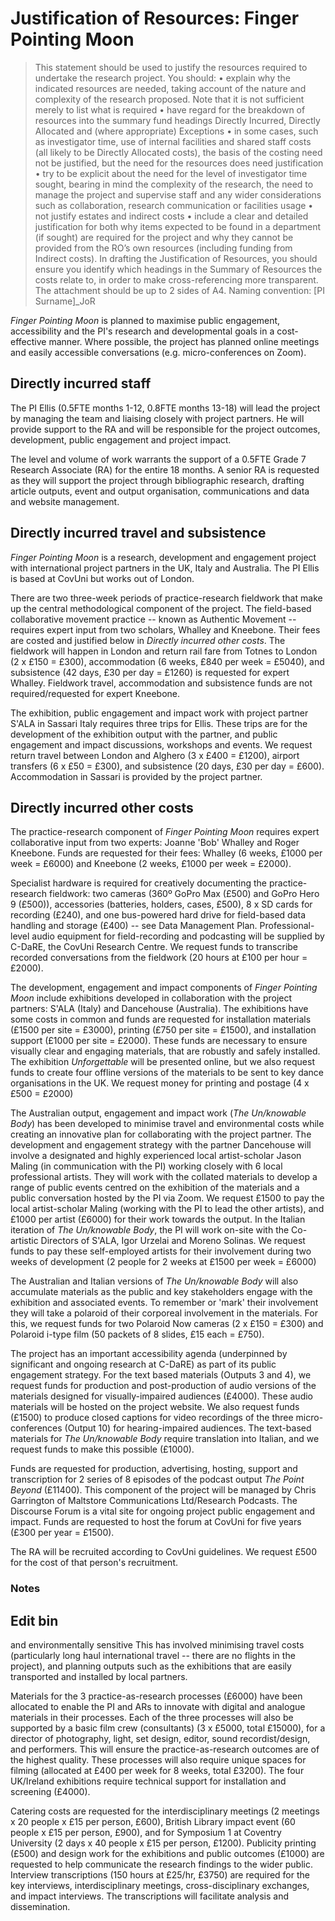 # Justification of Resources: Finger Pointing Moon

>This statement should be used to justify the resources required to undertake the research project. You should:
• explain why the indicated resources are needed, taking account of the nature and complexity of the research proposed. Note that it is not sufficient merely to list what is required
• have regard for the breakdown of resources into the summary fund headings Directly Incurred, Directly Allocated and (where appropriate) Exceptions
• in some cases, such as investigator time, use of internal facilities and shared staff costs (all likely to be Directly Allocated costs), the basis of the costing need not be justified, but the need for the resources does need justification
• try to be explicit about the need for the level of investigator time sought, bearing in mind the complexity of the research, the need to manage the project and supervise staff and any wider considerations such as collaboration, research communication or facilities usage
• not justify estates and indirect costs
• include a clear and detailed justification for both why items expected to be found in a department (if sought) are required for the project and why they cannot be provided from the RO’s own resources (including funding from Indirect costs).
In drafting the Justification of Resources, you should ensure you identify which headings in the Summary of Resources the costs relate to, in order to make cross-referencing more transparent.
The attachment should be up to 2 sides of A4. Naming convention: [PI Surname]_JoR

_Finger Pointing Moon_ is planned to maximise public engagement, accessibility and the PI's research and developmental goals in a cost-effective manner. Where possible, the project has planned online meetings and easily accessible conversations (e.g. micro-conferences on Zoom).

## Directly incurred staff

The PI Ellis (0.5FTE months 1-12, 0.8FTE months 13-18) will lead the project by managing the team and liaising closely with project partners. He will provide support to the RA and will be responsible for the project outcomes, development, public engagement and project impact.  

The level and volume of work warrants the support of a 0.5FTE Grade 7 Research Associate (RA) for the entire 18 months. A senior RA is requested as they will support the project through bibliographic research, drafting article outputs, event and output organisation, communications and data and website management.

## Directly incurred travel and subsistence

_Finger Pointing Moon_ is a research, development and engagement project with international project partners in the UK, Italy and Australia. The PI Ellis is based at CovUni but works out of London. 

There are two three-week periods of practice-research fieldwork that make up the central methodological component of the project. The field-based collaborative movement practice -- known as Authentic Movement -- requires expert input from two scholars, Whalley and Kneebone. Their fees are costed and justified below in _Directly incurred other costs_. The fieldwork will happen in London and return rail fare from Totnes to London (2 x £150 = £300), accommodation (6 weeks, £840 per week = £5040), and subsistence (42 days, £30 per day = £1260) is requested for expert Whalley. Fieldwork travel, accommodation and subsistence funds are not required/requested for expert Kneebone.

The exhibition, public engagement and impact work with project partner S'ALA in Sassari Italy requires three trips for Ellis. These trips are for the development of the exhibition output with the partner, and public engagement and impact discussions, workshops and events. We request return travel between London and Alghero (3 x £400 = £1200), airport transfers (6 x £50 = £300), and subsistence (20 days, £30 per day = £600). Accommodation in Sassari is provided by the project partner.

## Directly incurred other costs

The practice-research component of _Finger Pointing Moon_ requires expert collaborative input from two experts: Joanne 'Bob' Whalley and Roger Kneebone. Funds are requested for their fees: Whalley (6 weeks, £1000 per week = £6000) and Kneebone (2 weeks, £1000 per week = £2000). 

Specialist hardware is required for creatively documenting the practice-research fieldwork: two cameras (360º GoPro Max (£500) and GoPro Hero 9 (£500)), accessories (batteries, holders, cases, £500), 8 x SD cards for recording (£240), and one bus-powered hard drive for field-based data handling and storage (£400) -- see Data Management Plan. Professional-level audio equipment for field-recording and podcasting will be supplied by C-DaRE, the CovUni Research Centre. We request funds to transcribe recorded conversations from the fieldwork (20 hours at £100 per hour = £2000).

The development, engagement and impact components of _Finger Pointing Moon_ include exhibitions developed in collaboration with the project partners: S'ALA (Italy) and Dancehouse (Australia). The exhibitions have some costs in common and funds are requested for installation materials (£1500 per site = £3000), printing (£750 per site = £1500), and installation support (£1000 per site = £2000). These funds are necessary to ensure visually clear and engaging materials, that are robustly and safely installed. The exhibition _Unforgettable_ will be presented online, but we also request funds to create four offline versions of the materials to be sent to key dance organisations in the UK. We request money for printing and postage (4 x £500 = £2000)

The Australian output, engagement and impact work (_The Un/knowable Body_) has been developed to minimise travel and environmental costs while creating an innovative plan for collaborating with the project partner. The development and engagement strategy with the partner Dancehouse will involve a designated and highly experienced local artist-scholar Jason Maling (in communication with the PI) working closely with 6 local professional artists. They will work with the collated materials to develop a range of public events centred on the exhibition of the materials and a public conversation hosted by the PI via Zoom. We request £1500 to pay the local artist-scholar Maling (working with the PI to lead the other artists), and £1000 per artist (£6000) for their work towards the output. In the Italian iteration of _The Un/knowable Body_, the PI will work on-site with the Co-artistic Directors of S'ALA, Igor Urzelai and Moreno Solinas. We request funds to pay these self-employed artists for their involvement during two weeks of development (2 people for 2 weeks at £1500 per week = £6000)

The Australian and Italian versions of _The Un/knowable Body_ will also accumulate materials as the public and key stakeholders engage with the exhibition and associated events. To remember or 'mark' their involvement they will take a polaroid of their corporeal involvement in the materials. For this, we request funds for two Polaroid Now cameras (2 x £150 = £300) and Polaroid i-type film (50 packets of 8 slides, £15 each = £750).

The project has an important accessibility agenda (underpinned by significant and ongoing research at C-DaRE) as part of its public engagement strategy. For the text based materials (Outputs 3 and 4), we request funds for production and post-production of audio versions of the materials designed for visually-impaired audiences (£4000). These audio materials will be hosted on the project website. We also request funds (£1500) to produce closed captions for video recordings of the three micro-conferences (Output 10) for hearing-impaired audiences. The text-based materials for _The Un/knowable Body_ require translation into Italian, and we request funds to make this possible (£1000).

Funds are requested for production, advertising, hosting, support and transcription for 2 series of 8 episodes of the podcast output _The Point Beyond_ (£11400). This component of the project will be managed by Chris Garrington of Maltstore Communications Ltd/Research Podcasts. The Discourse Forum is a vital site for ongoing project public engagement and impact. Funds are requested to host the forum at CovUni for five years (£300 per year = £1500).

The RA will be recruited according to CovUni guidelines. We request £500 for the cost of that person's recruitment. 


### Notes 



## Edit bin

and environmentally sensitive This has involved minimising travel costs (particularly long haul international travel -- there are no flights in the project), and planning outputs such as the exhibitions that are easily transported and installed by local partners. 

Materials for the 3 practice-as-research processes (£6000) have been allocated to enable the PI and ARs to innovate with digital and analogue materials in their processes. Each of the three processes will also be supported by a basic film crew (consultants) (3 x £5000, total £15000), for a director of photography, light, set design, editor, sound recordist/design, and performers. This will ensure the practice-as-research outcomes are of the highest quality. These processes will also require unique spaces for filming (allocated at £400 per week for 8 weeks, total £3200). The four UK/Ireland exhibitions require technical support for installation and screening (£4000). 

Catering costs are requested for the interdisciplinary meetings (2 meetings x 20 people x £15 per person, £600), British Library impact event (60 people x £15 per person, £900), and for Symposium 1 at Coventry University (2 days x 40 people x £15 per person, £1200). Publicity printing (£500) and design work for the exhibitions and public outcomes (£1000) are requested to help communicate the research findings to the wider public. Interview transcriptions (150 hours at £25/hr, £3750) are required for the key interviews, interdisciplinary meetings, cross-disciplinary exchanges, and impact interviews. The transcriptions will facilitate analysis and dissemination.

